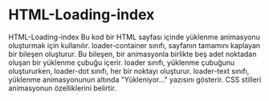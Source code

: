 # HTML-Loading-index
HTML-Loading-index
Bu kod bir HTML sayfası içinde yüklenme animasyonu oluşturmak için kullanılır. loader-container sınıfı, sayfanın tamamını kaplayan bir bileşen oluşturur. 
Bu bileşen, bir animasyonla birlikte beş adet noktadan oluşan bir yüklenme çubuğu içerir. loader sınıfı, yüklenme çubuğunu oluştururken, loader-dot sınıfı, her bir noktayı oluşturur.
loader-text sınıfı, yüklenme animasyonunun altında "Yükleniyor..." yazısını gösterir. CSS stilleri animasyonun özelliklerini belirtir.

